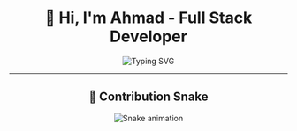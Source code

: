 <div align="center">

# 👋 Hi, I'm Ahmad - Full Stack Developer

<img src="https://readme-typing-svg.herokuapp.com?font=Fira+Code&weight=600&size=28&pause=1000&color=00D9FF&center=true&vCenter=true&width=600&lines=Full+Stack+MERN+Developer;React+Native+Expert;Building+Scalable+Solutions;200%2B+Projects+Delivered;6%2B+Years+Experience" alt="Typing SVG" />

---

## 🐍 Contribution Snake

![Snake animation](https://raw.githubusercontent.com/ahmadproweb/ahmadproweb/output/snake.svg)

</div>
